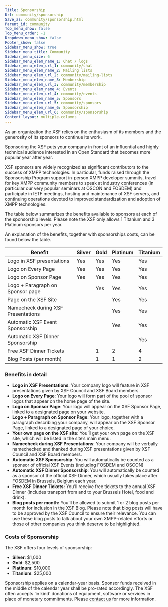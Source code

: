 ```yaml
---
Title: Sponsorship
Url: community/sponsorship
Save_as: community/sponsorship.html
Parent_id: community
Top_menu_show: false
Top_Menu_order: -1
Dropdown_menu_show: false
Footer_show: false
Sidebar_menu_show: true
Sidebar_menu_title: Community
Sidebar_menu_size: 6
Sidebar_menu_elem_name_1: Chat / logs
Sidebar_menu_elem_url_1: community/chat
Sidebar_menu_elem_name_2: Mailing lists
Sidebar_menu_elem_url_2: community/mailing-lists
Sidebar_menu_elem_name_3: Membership
Sidebar_menu_elem_url_3: community/membership
Sidebar_menu_elem_name_4: Events
Sidebar_menu_elem_url_4: community/events
Sidebar_menu_elem_name_5: Sponsors
Sidebar_menu_elem_url_5: community/sponsors
Sidebar_menu_elem_name_6: Sponsorship
Sidebar_menu_elem_url_6: community/sponsorship
Content_layout: multiple-columns
---
```


As an organization the XSF relies on the enthusiasm of its members and the generosity of its sponsors to continue its work.

Sponsoring the XSF puts your company in front of an influential and highly technical audience interested in an Open Standard that becomes more popular year after year.

XSF sponsors are widely recognized as significant contributors to the success of XMPP technologies. In particular, funds raised through the Sponsorship Program support in-person XMPP developer summits, travel for key XMPP community members to speak at industry conferences (in particular our very popular seminars at OSCON and FOSDEM) and participate in IETF meetings, hosting and maintenance of XSF servers, and continuing operations devoted to improved standardization and adoption of XMPP technologies.

The table below summarizes the benefits available to sponsors at each of the sponsorship levels. Please note the XSF only allows 1 Titanium and 3 Platinum sponsors per year.

An explanation of the benefits, together with sponsorships costs, can be found below the table.

| Benefit                            | Silver | Gold | Platinum | Titanium |
|------------------------------------|--------|------|----------|----------|
| Logo in XSF presentations          | Yes    | Yes  | Yes      | Yes      |
| Logo on Every Page                 | Yes    | Yes  | Yes      | Yes      |
| Logo on Sponsor Page               | Yes    | Yes  | Yes      | Yes      |
| Logo + Paragraph on Sponsor page   |        | Yes  | Yes      | Yes      |
| Page on the XSF Site               |        |      | Yes      | Yes      |
| Namecheck during XSF Presentations |        |      | Yes      | Yes      |
| Automatic XSF Event Sponsorship    |        |      | Yes      | Yes      |
| Automatic XSF Dinner Sponsorship   |        |      |          | Yes      |
| Free XSF Dinner Tickets            |        | 1    | 2        | 4        |
| Blog Posts (per month)             |        | 1    | 1        | 2        |

### Benefits in detail

- __Logo in XSF Presentations__: Your company logo will feature in XSF presentations given by XSF Council and XSF Board members.
- __Logo on Every Page__: Your logo will form part of the pool of sponsor logos that appear on the home page of the site.
- __Logo on Sponsor Page__: Your logo will appear on the XSF Sponsor Page, linked to a designated page on your website.
- __Logo + Paragraph on Sponsor Page__: Your logo, together with a paragraph describing your company, will appear on the XSF Sponsor Page, linked to a designated page of your choice.
- __Your own page on the XSF site__: You’ll get your own page on the XSF site, which will be listed in the site’s main menu.
- __Namecheck during XSF Presentations__: Your company will be verbally namechecked and thanked during XSF presentations given by XSF Council and XSF Board members.
- __Automatic XSF Sponsorship__: You will automatically be counted as a sponsor of official XSF Events (including FOSDEM and OSCON)
- __Automatic XSF Dinner Sponsorship__: You will automatically be counted as a sponsor of the official XSF Dinner, which usually takes place after FOSDEM in Brussels, Belgium each year.
- __Free XSF Dinner Tickets:__ You’ll receive free tickets to the annual XSF Dinner (includes transport from and to your Brussels Hotel, food and drink).
- __Blog posts per month:__ You’ll be allowed to submit 1 or 2 blog posts per month for inclusion in the XSF Blog. Please note that blog posts will have to be approved by the XSF Council to ensure their relevance. You can use these blog posts to talk about your own XMPP-related efforts or those of other companies you think deserve to be highlighted.


### Costs of Sponsorship

The XSF offers four levels of sponsorship:

- __Silver__: $1,000
- __Gold__: $2,500
- __Platinum__: $10,000
- __Titanium__: $25,000

Sponsorship applies on a calendar-year basis. Sponsor funds received in the middle of the calendar year shall be pro-rated accordingly. The XSF often accepts ‘in kind’ donations of equipment, software or services in place of monetary commitments. Please [contact us](/contact) for more information.
